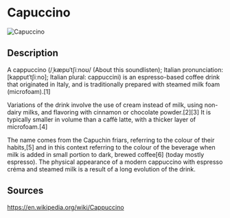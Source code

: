 # Capuccino

![Capuccino](https://github.com/hmk1337/coffee_datasets/blob/master/capuccino/datasets/capuccino_1.jpg)

## Description
A cappuccino (/ˌkæpʊˈtʃiːnoʊ/ (About this soundlisten); Italian pronunciation: [kapputˈtʃiːno]; Italian plural: cappuccini) is an espresso-based coffee drink that originated in Italy, and is traditionally prepared with steamed milk foam (microfoam).[1]

Variations of the drink involve the use of cream instead of milk, using non-dairy milks, and flavoring with cinnamon or chocolate powder.[2][3] It is typically smaller in volume than a caffè latte, with a thicker layer of microfoam.[4]

The name comes from the Capuchin friars, referring to the colour of their habits,[5] and in this context referring to the colour of the beverage when milk is added in small portion to dark, brewed coffee[6] (today mostly espresso). The physical appearance of a modern cappuccino with espresso créma and steamed milk is a result of a long evolution of the drink.

## Sources
https://en.wikipedia.org/wiki/Cappuccino
